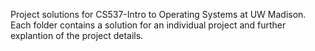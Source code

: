 Project solutions for CS537-Intro to Operating Systems at UW Madison.
Each folder contains a solution for an individual project and further explantion of the project details.

